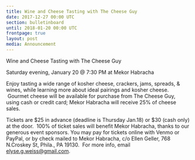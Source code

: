 ```yaml
---
title: Wine and Cheese Tasting with The Cheese Guy
date: 2017-12-27 00:00 UTC
section: bulletinboard
until: 2018-01-20 00:00 UTC
frontpage: true
layout: post
media: Announcement
---
```


Wine and Cheese Tasting with The Cheese Guy

Saturday evening, January 20 @ 7:30 PM at Mekor Habracha

Enjoy tasting a wide range of kosher cheese, crackers, jams, spreads, & wines, while learning more about ideal pairings and kosher cheese.   Gourmet cheese will be available for purchase from The Cheese Guy, using cash or credit card; Mekor Habracha will receive 25% of cheese sales.

Tickets are $25 in advance (deadline is Thursday Jan.18) or $30 (cash only) at the door.  100% of ticket sales will benefit Mekor Habracha, thanks to our generous event sponsors. You may pay for tickets online with Venmo or PayPal, or by check mailed to Mekor Habracha, c/o Ellen Geller, 768 N.Croskey St, Phila., PA 19130.  For more info, email elyse.g.weiss@gmail.com.
